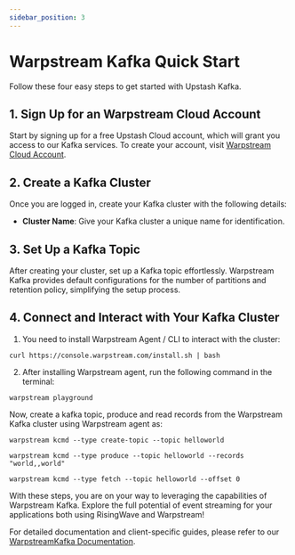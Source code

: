 ```yaml
---
sidebar_position: 3
---
```

# Warpstream Kafka Quick Start

Follow these four easy steps to get started with Upstash Kafka.

## 1. Sign Up for an Warpstream Cloud Account

Start by signing up for a free Upstash Cloud account, which will grant you access to our Kafka services. To create your account, visit [Warpstream Cloud Account](https://console.warpstream.com/signup).

## 2. Create a Kafka Cluster

Once you are logged in, create your Kafka cluster with the following details:

- **Cluster Name**: Give your Kafka cluster a unique name for identification.

## 3. Set Up a Kafka Topic

After creating your cluster, set up a Kafka topic effortlessly. Warpstream Kafka provides default configurations for the number of partitions and retention policy, simplifying the setup process.

## 4. Connect and Interact with Your Kafka Cluster

1. You need to install Warpstream Agent / CLI to interact with the cluster:

```shell
curl https://console.warpstream.com/install.sh | bash
```


2. After installing Warpstream agent, run the following command in the terminal:
```shell  
warpstream playground
```
Now, create a kafka topic, produce and read records from the Warpstream Kafka cluster using Warpstream agent as:

```shell 
warpstream kcmd --type create-topic --topic helloworld
```
```shell 
warpstream kcmd --type produce --topic helloworld --records "world,,world"
```
```shell 
warpstream kcmd --type fetch --topic helloworld --offset 0
```
With these steps, you are on your way to leveraging the capabilities of Warpstream Kafka. Explore the full potential of event streaming for your applications both using RisingWave and Warpstream!

For detailed documentation and client-specific guides, please refer to our [WarpstreamKafka Documentation](https://docs.warpstream.com/warpstream/).

